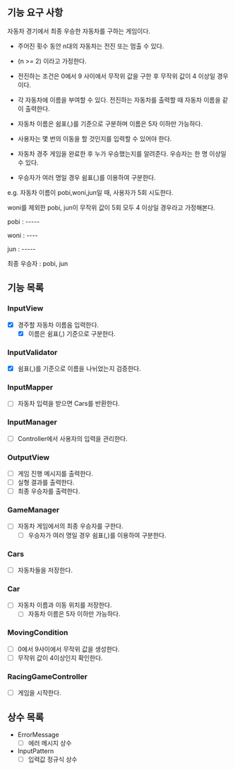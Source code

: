 ## 기능 요구 사항

자동차 경기에서 최종 우승한 자동차를 구하는 게임이다.

- 주어진 횟수 동안 n대의 자동차는 전진 또는 멈출 수 있다.
- (n >= 2) 이라고 가정한다.
- 전진하는 조건은 0에서 9 사이에서 무작위 값을 구한 후 무작위 값이 4 이상일 경우이다.
- 각 자동차에 이름을 부여할 수 있다. 전진하는 자동차를 출력할 때 자동차 이름을 같이 출력한다.
- 자동차 이름은 쉼표(,)를 기준으로 구분하며 이름은 5자 이하만 가능하다.


- 사용자는 몇 번의 이동을 할 것인지를 입력할 수 있어야 한다.
- 자동차 경주 게임을 완료한 후 누가 우승했는지를 알려준다. 우승자는 한 명 이상일 수 있다.
- 우승자가 여러 명일 경우 쉼표(,)를 이용하여 구분한다.

e.g. 자동차 이름이 pobi,woni,jun일 때, 사용자가 5회 시도한다.

woni를 제외한 pobi, jun이 무작위 값이 5회 모두 4 이상일 경우라고 가정해본다.

pobi : -----

woni : ----

jun : -----

최종 우승자 : pobi, jun

## 기능 목록

### InputView 
- [x] 경주할 자동차 이름음 입력한다.
  - [x] 이름은 쉼표(,) 기준으로 구분한다.

### InputValidator
- [x] 쉼표(,)를 기준으로 이름을 나뉘었는지 검증한다.

### InputMapper
- [ ] 자동차 입력을 받으면 Cars를 반환한다.

### InputManager
- [ ] Controller에서 사용자의 입력을 관리한다.

### OutputView
- [ ] 게임 진행 메시지를 출력한다.
- [ ] 실형 결과를 출력한다.
- [ ] 최종 우승자를 출력한다.

### GameManager 
- [ ] 자동차 게임에서의 최종 우승자를 구한다.
  - [ ] 우승자가 여러 명일 경우 쉼표(,)를 이용하여 구분한다.

### Cars
- [ ] 자동차들을 저장한다.

### Car
- [ ] 자동차 이름과 이동 위치를 저장한다.
  - [ ] 자동차 이름은 5자 이하만 가능하다.

### MovingCondition
- [ ] 0에서 9사이에서 무작위 값을 생성한다.
- [ ] 무작위 값이 4이상인지 확인한다.

### RacingGameController
- [ ] 게임을 시작한다.

## 상수 목록
- ErrorMessage
  - [ ] 에러 메시지 상수
- InputPattern
  - [ ] 입력값 정규식 상수